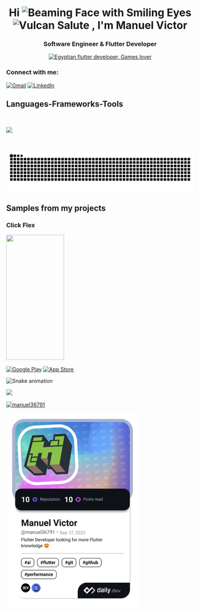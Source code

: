 <h1 align="center">Hi <img src="https://raw.githubusercontent.com/Tarikul-Islam-Anik/Animated-Fluent-Emojis/master/Emojis/Smilies/Beaming%20Face%20with%20Smiling%20Eyes.png" alt="Beaming Face with Smiling Eyes" width="40" height="40" /> <img src="https://raw.githubusercontent.com/Tarikul-Islam-Anik/Animated-Fluent-Emojis/master/Emojis/Hand%20gestures/Vulcan%20Salute.png" alt="Vulcan Salute" width="40" height="40" /> , I'm Manuel Victor</h1>
<h3 align="center">Software Engineer & Flutter Developer</h3>

<div align="center">
    <a href="https://git.io/typing-svg"><img src="https://readme-typing-svg.demolab.com?font=Roboto+Slab&color=%#FFA500&size=30&center=true&vCenter=true&width=450&lines=I'm+Manuel;He/his;Egyptian+Flutter+Dev;Games+Lover;function+findQuestion(42)" alt="Egyptian flutter developer, Games lover"></a>
</div>

<!-- - Software Engineer
- Flutter Developer
- More than 1 project -->

<h3 align="left">Connect with me:</h3>
<p align="left">

<a href="mailto:manuelvictor36791@gmail.com" target="_blank"><img alt="Gmail" src="https://img.shields.io/badge/Gmail-D14836?style=for-the-badge&logo=gmail&logoColor=white" /></a> <a href="https://linkedin.com/in/manuelvictor" target="_blank"><img alt="LinkedIn" src="https://img.shields.io/badge/LinkedIn-0077B5?style=for-the-badge&logo=linkedin&logoColor=white" /></a> 

<!-- </p> <a href="https://app.daily.dev/Manuel36791"><img src="https://api.daily.dev/devcards/713dc2e1ba774e0e9eb6152553072a09.png?r=nbq" width="200" alt="Manuel Victor's Dev Card"/></a>

<a href="https://app.daily.dev/Manuel36791"><img src="https://github.com/Manuel36791/Manuel36791/blob/main/devcard.svg" width="200" alt="Manuel Victors's Dev Card"/></a> -->



</p>

<h2 align="left">Languages-Frameworks-Tools</h2>
<br>
<p align="left">
  <a href="https://skillicons.dev">
    <img src="https://skillicons.dev/icons?i=dart,flutter,cpp,java,kotlin,sqlite,firebase,androidstudio,vscode,git,postman" /><br>
  </a>
</p><br>


![snake gif](https://github.com/Manuel36791/Manuel36791/blob/output/github-snake-dark.svg)

<h2> Samples from my projects </h2>



### Click Flex

<!-- ![Click Flex App Screenshot](https://github.com/Manuel36791/Manuel36791/blob/main/apps_screenshots/click_flex_screenshot.png) -->

<img src="https://github.com/Manuel36791/Manuel36791/blob/main/apps_screenshots/click_flex_screenshot.png" width="155" height="336"/>

<!-- <p><a href="https://play.google.com/store/apps/details?id=com.helpoo.app" target="_blank"><img alt="Google Play" src="https://img.shields.io/badge/Get%20it%20on%20google%20play-blue.svg?style=for-the-badge&logo=google-play" /></a> <a href="https://apps.apple.com/eg/app/helpoo/id1627316561" target="_blank"><img alt="App Store" src="https://img.shields.io/badge/Get%20it%20on%20app%20store-black.svg?style=for-the-badge&logo=app-store&logoColor=white" /></a><p> -->

<p><a href="https://play.google.com" target="_blank"><img alt="Google Play" src="https://img.shields.io/badge/Get_It_On_Google_Play-0D96F6?style=for-the-badge&logo=google-play&logoColor=white" /></a> <a href="https://apps.apple.com/eg" target="_blank"><img alt="App Store" src="https://img.shields.io/badge/Get_It_On_App_Store-000000?style=for-the-badge&logo=app-store&logoColor=white" /></a><p>


![Snake animation](https://github.com/Manuel36791/Manuel36791/blob/output/github-contribution-grid-snake.svg)

![](https://github.com/Manuel36791/Manuel36791/profile-3d-contrib/profile-green.svg)

<!-- <p align="left"> <img src="https://komarev.com/ghpvc/?username=manuel36791&label=Profile%20views&color=0e75b6&style=flat" alt="manuel36791" /> </p> -->

<p align="left"> <a href="https://github.com/ryo-ma/github-profile-trophy"><img src="https://github-profile-trophy.vercel.app/?username=manuel36791" alt="manuel36791" /></a> </p>

<!-- <a href="https://app.daily.dev/manuel36791"><img src="https://api.daily.dev/devcards/v2/PCPBXLG7qgSKLQsNGAhI9.png?r=ckh&type=default" width="356" alt="Manuel Victor's Dev Card"/></a> -->

<a href="https://app.daily.dev/manuel36791"><img src="./devcard.png" width="356" alt="Manuel's Dev Card"/></a>


<!-- <p><img align="left" src="https://github-readme-stats.vercel.app/api/top-langs?username=manuel36791&show_icons=true&locale=en&layout=compact" alt="manuel36791" /></p>

<p>&nbsp;<img align="center" src="https://github-readme-stats.vercel.app/api?username=manuel36791&show_icons=true&locale=en" alt="manuel36791" /></p>

<p><img align="center" src="https://github-readme-streak-stats.herokuapp.com/?user=manuel36791&" alt="manuel36791" /></p> -->
